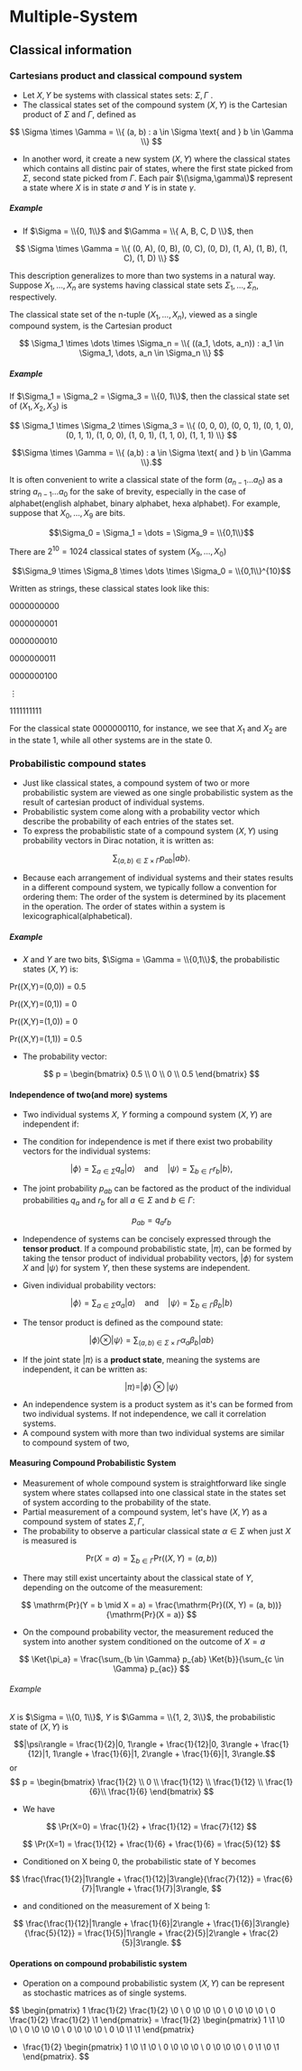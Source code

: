 # Multiple-System

## Classical information

### Cartesians product and classical compound system
- Let $X, Y$ be systems with classical states sets: $\Sigma , \Gamma$ .
- The classical states set of the compound system $(X,Y)$ is the Cartesian product of $\Sigma$ and $\Gamma$, defined as

$$
\Sigma \times \Gamma = \\{ (a, b) : a \in \Sigma \text{ and } b \in \Gamma \\}
$$
- In another word, it create a new system $(X,Y)$ where the classical states which contains all distinc pair of states, where the first state picked from $\Sigma$, second state picked from $\Gamma$. Each pair $\(\sigma,\gamma\)$ represent a state where $X$ is in state $\sigma$ and $Y$ is in state $\gamma$.
##### Example
- If $\Sigma = \\{0, 1\\}$ and $\Gamma = \\{ A, B, C, D \\}$, then

$$
\Sigma \times \Gamma = \\{ (0, A), (0, B), (0, C), (0, D), (1, A), (1, B), (1, C), (1, D) \\}
$$

This description generalizes to more than two systems in a natural way.
Suppose $X_1, \dots, X_n$ are systems having classical state sets $\Sigma_1, \dots, \Sigma_n$, respectively.

The classical state set of the n-tuple $(X_1, \dots, X_n)$, viewed as a single compound system, is the Cartesian product

$$
\Sigma_1 \times \dots \times \Sigma_n = \\{ ((a_1, \dots, a_n)) : a_1 \in \Sigma_1, \dots, a_n \in \Sigma_n \\}
$$

##### Example

If $\Sigma_1 = \Sigma_2 = \Sigma_3 = \\{0, 1\\}$, then the classical state set of $(X_1, X_2, X_3)$ is

$$
\Sigma_1 \times \Sigma_2 \times \Sigma_3 = \\{ (0, 0, 0), (0, 0, 1), (0, 1, 0), (0, 1, 1), (1, 0, 0), (1, 0, 1), (1, 1, 0), (1, 1, 1) \\}
$$

$$\Sigma \times \Gamma = \\{ (a,b) : a \in \Sigma \text{ and } b \in \Gamma \\}.$$

It is often convenient to write a classical state of the form $(a_{n-1} \dots a_0)$ as a string $a_{n-1} \dots a_0$ for the sake of brevity, especially in the case of alphabet(english alphabet, binary alphabet, hexa alphabet). For example, suppose that $X_0, \dots, X_9$ are bits.

$$\Sigma_0 = \Sigma_1 = \dots = \Sigma_9 = \\{0,1\\}$$

There are $2^{10} = 1024$ classical states of system $(X_9, \dots, X_0)$

$$\Sigma_9 \times \Sigma_8 \times \dots \times \Sigma_0 = \\{0,1\\}^{10}$$

Written as strings, these classical states look like this:

$0000000000$ 

$0000000001$

$0000000010$

$0000000011$

$0000000100$

$\vdots$

$1111111111$

For the classical state $0000000110$, for instance, we see that $X_1$ and $X_2$ are in the state $1$, while all other systems are in the state $0$.

### Probabilistic compound states
- Just like classical states, a compound system of two or more probabilistic system are viewed as one single probabilistic system as the result of cartesian product of individual systems.
- Probabilistic system come along with a probability vector which describe the probability of each entries of the states set.
- To express the probabilistic state of a compound system $(X, Y)$ using probability vectors in Dirac notation, it is written as:

$$
\sum_{(a,b)\in\Sigma\times\Gamma} p_{ab}|ab\rangle.             
$$
- Because each arrangement of individual systems and their states results in a different compound system, we typically follow a convention for ordering them: The order of the system is determined by its placement in the operation. The order of states within a system is lexicographical(alphabetical).
##### Example
- $X$ and $Y$ are two bits, $\Sigma = \Gamma = \\{0,1\\}$, the probabilistic states $(X,Y)$ is:
  
Pr((X,Y)=(0,0)) = 0.5

Pr((X,Y)=(0,1)) = 0

Pr((X,Y)=(1,0)) = 0

Pr((X,Y)=(1,1)) = 0.5
- The probability vector:
  
$$
p = \begin{bmatrix} 0.5 \\
0 \\
0 \\
0.5 \end{bmatrix}
$$

#### Independence of two(and more) systems
- Two individual systems $X$, $Y$ forming a compound system $(X,Y)$ are independent if:

- The condition for independence is met if there exist two probability vectors for the individual systems:

$$|\phi\rangle = \sum_{a\in\Sigma} q_a|a\rangle \quad \text{and} \quad |\psi\rangle = \sum_{b\in\Gamma} r_b|b\rangle,$$

- The joint probability $p_{ab}$ can be factored as the product of the individual probabilities $q_a$ and $r_b$ for all $a \in \Sigma$ and $b \in \Gamma$:

$$p_{ab} = q_a r_b$$

- Independence of systems can be concisely expressed through the **tensor product**. If a compound probabilistic state, $|\pi\rangle$, can be formed by taking the tensor product of individual probability vectors, $|\phi\rangle$ for system $X$ and $|\psi\rangle$ for system $Y$, then these systems are independent.

- Given individual probability vectors:

$$
|\phi\rangle = \sum_{a\in\Sigma} \alpha_a|a\rangle \quad \text{and} \quad |\psi\rangle = \sum_{b\in\Gamma} \beta_b|b\rangle
$$

- The tensor product is defined as the compound state:

$$
|\phi\rangle \otimes |\psi\rangle = \sum_{(a,b)\in\Sigma\times\Gamma} \alpha_a \beta_b |ab\rangle
$$

- If the joint state $|\pi\rangle$ is a **product state**, meaning the systems are independent, it can be written as:

$$
|\pi\rangle = |\phi\rangle \otimes |\psi\rangle 
$$

- An independence system is a product system as it's can be formed from two individual systems. If not independence, we call it correlation systems.
- A compound system with more than two individual systems are similar to compound system of two, 
#### Measuring Compound Probabilistic System
- Measurement of whole compound system is straightforward like single system where states collapsed into one classical state in the states set of system according to the probability of the state.
- Partial measurement of a compound system, let's have $(X,Y)$ as a compound system of states $\Sigma, \Gamma$,
- The probability to observe a particular classical state $\alpha \in \Sigma$ when just $X$ is measured is

$$
\mathrm{Pr}(X = a) = \sum_{b \in \Gamma} \mathrm{Pr}((X, Y) = (a, b))
$$

- There may still exist uncertainty about the classical state of $Y$, depending on the outcome of the measurement:

$$
\mathrm{Pr}(Y = b \mid X = a) = \frac{\mathrm{Pr}((X, Y) = (a, b))}{\mathrm{Pr}(X = a)}
$$
- On the compound probability vector, the measurement reduced the system into another system conditioned on the outcome of $X=a$

$$
\Ket{\pi_a} = \frac{\sum_{b \in \Gamma} p_{ab} \Ket{b}}{\sum_{c \in \Gamma} p_{ac}}
$$

###### Example
$X$ is $\Sigma = \\{0, 1\\}$, $Y$ is $\Gamma = \\{1, 2, 3\\}$, the probabilistic state of $(X, Y)$ is

$$|\psi\rangle = \frac{1}{2}|0, 1\rangle + \frac{1}{12}|0, 3\rangle + \frac{1}{12}|1, 1\rangle + \frac{1}{6}|1, 2\rangle + \frac{1}{6}|1, 3\rangle.$$
or
$$
p = \begin{bmatrix} 
\frac{1}{2} \\
0 \\
\frac{1}{12} \\
\frac{1}{12} \\
\frac{1}{6}\\
\frac{1}{6}
\end{bmatrix}
$$
- We have

$$
\Pr(X=0) = \frac{1}{2} + \frac{1}{12} = \frac{7}{12}
$$

$$
\Pr(X=1) = \frac{1}{12} + \frac{1}{6} + \frac{1}{6} = \frac{5}{12}
$$

- Conditioned on X being 0, the probabilistic state of Y becomes

$$
\frac{\frac{1}{2}|1\rangle + \frac{1}{12}|3\rangle}{\frac{7}{12}} = \frac{6}{7}|1\rangle + \frac{1}{7}|3\rangle,
$$

- and conditioned on the measurement of X being 1:

$$
\frac{\frac{1}{12}|1\rangle + \frac{1}{6}|2\rangle + \frac{1}{6}|3\rangle}{\frac{5}{12}} = \frac{1}{5}|1\rangle + \frac{2}{5}|2\rangle + \frac{2}{5}|3\rangle.
$$
#### Operations on compound probabilistic system
- Operation on a compound probabilistic system $(X,Y)$ can be represent as stochastic matrices as of single systems.

$$
\begin{pmatrix}
1 \frac{1}{2} \frac{1}{2} \0 \\
0 \0 \0 \0 \\
0 \0 \0 \0 \\
0 \frac{1}{2} \frac{1}{2} \1
\end{pmatrix}
= \frac{1}{2}
\begin{pmatrix}
1 \1 \0 \0 \\
0 \0 \0 \0 \\
0 \0 \0 \0 \\
0 \0 \1 \1
\end{pmatrix}
+ \frac{1}{2}
\begin{pmatrix}
1 \0 \1 \0 \\
0 \0 \0 \0 \\
0 \0 \0 \0 \\
0 \1 \0 \1
\end{pmatrix}.
$$
